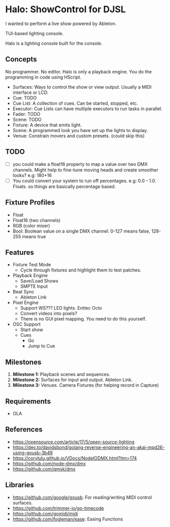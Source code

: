 # Halo: ShowControl for DJSL

I wanted to perform a live show powered by Ableton.

TUI-based lighting console.

Halo is a lighting console built for the console.

## Concepts

No programmer. No editor. Halo is only a playback engine. You do the programming in code using HScript.

 * Surfaces: Ways to control the show or view output. Usually a MIDI interface or LCD.
 * Cue: TODO
 * Cue List: A collection of cues. Can be started, stopped, etc.
 * Executor: Cue Lists can have multiple executors to run tasks in parallel.
 * Fader: TODO
 * Scene: TODO
 * Fixture: A device that emits light.
 * Scene: A programmed look you have set up the lights to display.
 * Venue: Constrain movers and custom presets. (could skip this)

## TODO

 - [ ] you could make a float16 property to map a value over two DMX channels. Might help to fine-tune moving heads and create smoother looks? e.g: 180+16
 - [ ] You could convert your system to run off percentages. e.g: 0.0 - 1.0. Floats. so things are basically percentage based.

## Fixture Profiles

 * Float
 * Float16 (two channels)
 * RGB (color mixer)
 * Bool: Boolean value on a single DMX channel: 0-127 means false, 128-255 means true

## Features

 * Fixture Test Mode
   * Cycle through fixtures and highlight them to test patches.
 * Playback Engine
   * Save/Load Shows
   * SMPTE Input
 * Beat Sync
   * Ableton Link
 * Pixel Engine
   * Support WS??? LED lights. Enttec Octo
   * Convert videos into pixels?
   * There is no GUI pixel mapping. You need to do this yourself.
 * OSC Support
   * Start show
   * Cues
     * Go
     * Jump to Cue

## Milestones

1. **Milestone 1:** Playback scenes and sequences.
2. **Milestone 2:** Surfaces for input and output. Ableton Link.
3. **Milestone 3:** Venues. Camera Fixtures (for helping record in Capture)

## Requirements

 * OLA

## References

 * https://opensource.com/article/17/5/open-source-lighting
 * https://dev.to/davidsbond/golang-reverse-engineering-an-akai-mpd26-using-gousb-3b49
 * https://corylulu.github.io/VDocs/NodeIODMX.html?itm=174
 * https://github.com/node-dmx/dmx
 * https://github.com/qmsk/dmx

## Libraries

 * https://github.com/google/gousb: For reading/writing MIDI control surfaces.
 * https://github.com/trimmer-io/go-timecode
 * https://github.com/gomidi/midi
 * https://github.com/fogleman/ease: Easing Functions
